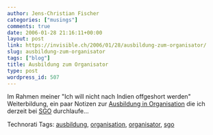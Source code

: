 ```yaml
---
author: Jens-Christian Fischer
categories: ["musings"]
comments: true
date: 2006-01-28 21:16:11+00:00
layout: post
link: https://invisible.ch/2006/01/28/ausbildung-zum-organisator/
slug: ausbildung-zum-organisator
tags: ["blog"]
title: Ausbildung zum Organisator
type: post
wordpress_id: 507
---
```


Im Rahmen meiner "Ich will nicht nach Indien offgeshort werden" Weiterbildung, ein paar Notizen zur [Ausbildung in Organisation][1] die ich derzeit bei [SGO][2] durchlaufe...

[1]: https://not.invisible.ch/articles/2006/01/27/von-ausbildung-organisation-und-zielen
[2]: https://www.sgo.ch


Technorati Tags: [ausbildung](https://www.technorati.com/tag/ausbildung), [organisation](https://www.technorati.com/tag/organisation), [organisator](https://www.technorati.com/tag/organisator), [sgo](https://www.technorati.com/tag/sgo)
